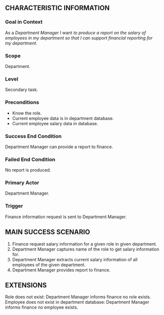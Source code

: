 ## CHARACTERISTIC INFORMATION

### Goal in Context

As a *Department Manager* I want *to produce a report on the salary of employees in my department so that I can support financial reporting for my department.*
### Scope

Department.

### Level

Secondary task.

### Preconditions

- Know the role.
- Current employee data is in department database.
- Current employee salary data in database.

### Success End Condition

Department Manager can provide a report to finance.

### Failed End Condition

No report is produced.

### Primary Actor

Department Manager.

### Trigger

Finance information request is sent to Department Manager.

## MAIN SUCCESS SCENARIO

1. Finance request salary information for a given role in given department.
2. Department Manager captures name of the role to get salary information for.
3. Department Manager extracts current salary information of all employees of the given department.
4. Department Manager provides report to finance.

## EXTENSIONS

Role does not exist:
    Department Manager informs finance no role exists.
Employee does not exist in department database:
    Department Manager informs finance no employee exists.
